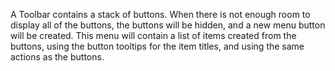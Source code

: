 A Toolbar contains a stack of buttons. When there is not enough room to display all of the buttons, the buttons will be hidden, and a new menu button will be created. This menu will contain a list of items created from the buttons, using the button tooltips for the item titles, and using the same actions as the buttons.